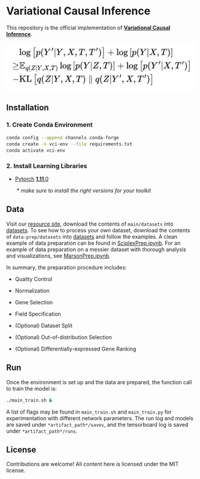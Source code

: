 # Variational Causal Inference

This repository is the official implementation of [**Variational Causal Inference**](https://arxiv.org/abs/2209.05935).

![](figure/elbo.png)


## Installation

### 1. Create Conda Environment
```bash
conda config --append channels conda-forge
conda create -n vci-env --file requirements.txt
conda activate vci-env
```

### 2. Install Learning Libraries
- [Pytorch](https://pytorch.org/) [**1.11**.0](https://pytorch.org/get-started/previous-versions/)

  \* *make sure to install the right versions for your toolkit*


## Data

Visit our [resource site](https://osf.io/5n2mz/), download the contents of `main/datasets` into [datasets](datasets). To see how to process your own dataset, download the contents of `data-prep/datasets` into [datasets](datasets) and follow the examples. A clean example of data preparation can be found in [SciplexPrep.ipynb](datasets/SciplexPrep.ipynb). For an example of data preparation on a messier dataset with thorough analysis and visualizations, see [MarsonPrep.ipynb](datasets/MarsonPrep.ipynb).

In summary, the preparation procedure includes:

-   Quality Control

-   Normalization

-   Gene Selection

-   Field Specification

-   (Optional) Dataset Split

-   (Optional) Out-of-distribution Selection

-   (Optional) Differentially-expressed Gene Ranking


## Run
Once the environment is set up and the data are prepared, the function call to train the model is:

```bash
./main_train.sh &
```

A list of flags may be found in `main_train.sh` and `main_train.py` for experimentation with different network parameters. The run log and models are saved under `*artifact_path*/saves`, and the tensorboard log is saved under `*artifact_path*/runs`.


## License

Contributions are welcome! All content here is licensed under the MIT license.
